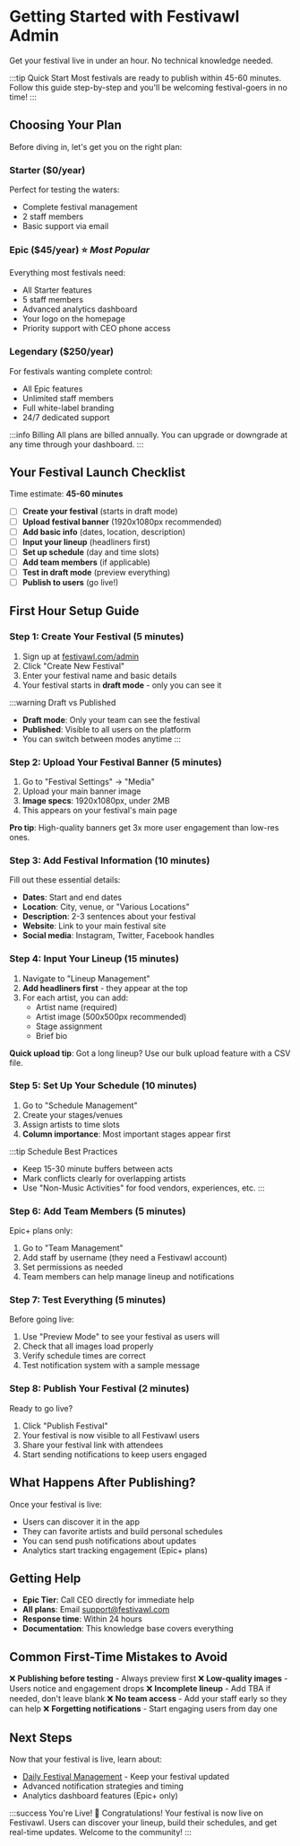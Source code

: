 # Getting Started with Festivawl Admin

Get your festival live in under an hour. No technical knowledge needed.

:::tip Quick Start
Most festivals are ready to publish within 45-60 minutes. Follow this guide step-by-step and you'll be welcoming festival-goers in no time!
:::

## Choosing Your Plan

Before diving in, let's get you on the right plan:

### **Starter ($0/year)**
Perfect for testing the waters:
- Complete festival management
- 2 staff members
- Basic support via email

### **Epic ($45/year)** ⭐ *Most Popular*
Everything most festivals need:
- All Starter features
- 5 staff members
- Advanced analytics dashboard
- Your logo on the homepage
- Priority support with CEO phone access

### **Legendary ($250/year)**
For festivals wanting complete control:
- All Epic features
- Unlimited staff members
- Full white-label branding
- 24/7 dedicated support

:::info Billing
All plans are billed annually. You can upgrade or downgrade at any time through your dashboard.
:::

## Your Festival Launch Checklist

Time estimate: **45-60 minutes**

- [ ] **Create your festival** (starts in draft mode)
- [ ] **Upload festival banner** (1920x1080px recommended)
- [ ] **Add basic info** (dates, location, description)
- [ ] **Input your lineup** (headliners first)
- [ ] **Set up schedule** (day and time slots)
- [ ] **Add team members** (if applicable)
- [ ] **Test in draft mode** (preview everything)
- [ ] **Publish to users** (go live!)

## First Hour Setup Guide

### Step 1: Create Your Festival (5 minutes)

1. Sign up at [festivawl.com/admin](https://festivawl.com/admin)
2. Click "Create New Festival"
3. Enter your festival name and basic details
4. Your festival starts in **draft mode** - only you can see it

:::warning Draft vs Published
- **Draft mode**: Only your team can see the festival
- **Published**: Visible to all users on the platform
- You can switch between modes anytime
:::

### Step 2: Upload Your Festival Banner (5 minutes)

1. Go to "Festival Settings" → "Media"
2. Upload your main banner image
3. **Image specs**: 1920x1080px, under 2MB
4. This appears on your festival's main page

**Pro tip**: High-quality banners get 3x more user engagement than low-res ones.

### Step 3: Add Festival Information (10 minutes)

Fill out these essential details:
- **Dates**: Start and end dates
- **Location**: City, venue, or "Various Locations"
- **Description**: 2-3 sentences about your festival
- **Website**: Link to your main festival site
- **Social media**: Instagram, Twitter, Facebook handles

### Step 4: Input Your Lineup (15 minutes)

1. Navigate to "Lineup Management"
2. **Add headliners first** - they appear at the top
3. For each artist, you can add:
   - Artist name (required)
   - Artist image (500x500px recommended)
   - Stage assignment
   - Brief bio

**Quick upload tip**: Got a long lineup? Use our bulk upload feature with a CSV file.

### Step 5: Set Up Your Schedule (10 minutes)

1. Go to "Schedule Management"
2. Create your stages/venues
3. Assign artists to time slots
4. **Column importance**: Most important stages appear first

:::tip Schedule Best Practices
- Keep 15-30 minute buffers between acts
- Mark conflicts clearly for overlapping artists
- Use "Non-Music Activities" for food vendors, experiences, etc.
:::

### Step 6: Add Team Members (5 minutes)

Epic+ plans only:
1. Go to "Team Management"
2. Add staff by username (they need a Festivawl account)
3. Set permissions as needed
4. Team members can help manage lineup and notifications

### Step 7: Test Everything (5 minutes)

Before going live:
1. Use "Preview Mode" to see your festival as users will
2. Check that all images load properly
3. Verify schedule times are correct
4. Test notification system with a sample message

### Step 8: Publish Your Festival (2 minutes)

Ready to go live?
1. Click "Publish Festival"
2. Your festival is now visible to all Festivawl users
3. Share your festival link with attendees
4. Start sending notifications to keep users engaged

## What Happens After Publishing?

Once your festival is live:
- Users can discover it in the app
- They can favorite artists and build personal schedules
- You can send push notifications about updates
- Analytics start tracking engagement (Epic+ plans)

## Getting Help

- **Epic Tier**: Call CEO directly for immediate help
- **All plans**: Email support@festivawl.com
- **Response time**: Within 24 hours
- **Documentation**: This knowledge base covers everything

## Common First-Time Mistakes to Avoid

❌ **Publishing before testing** - Always preview first
❌ **Low-quality images** - Users notice and engagement drops
❌ **Incomplete lineup** - Add TBA if needed, don't leave blank
❌ **No team access** - Add your staff early so they can help
❌ **Forgetting notifications** - Start engaging users from day one

## Next Steps

Now that your festival is live, learn about:
- [Daily Festival Management](./festival-management) - Keep your festival updated
- Advanced notification strategies and timing
- Analytics dashboard features (Epic+ only)

:::success You're Live! 🎉
Congratulations! Your festival is now live on Festivawl. Users can discover your lineup, build their schedules, and get real-time updates. Welcome to the community!
::: 